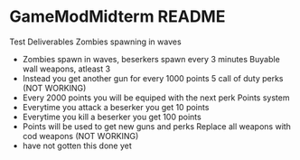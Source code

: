 # GameModMidterm README
Test Deliverables
Zombies spawning in waves
- Zombies spawn in waves, beserkers spawn every 3 minutes
Buyable wall weapons, atleast 3
- Instead you get another gun for every 1000 points
5 call of duty perks (NOT WORKING)
- Every 2000 points you will be equiped with the next perk
Points system
- Everytime you attack a beserker you get 10 points
- Everytime you kill a beserker you get 100 points
- Points will be used to get new guns and perks
Replace all weapons with cod weapons (NOT WORKING)
- have not gotten this done yet
